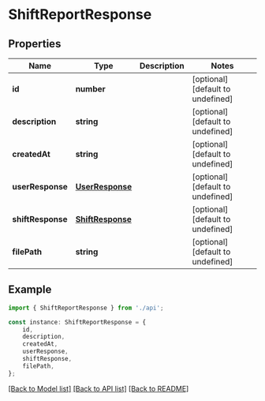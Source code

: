 # ShiftReportResponse


## Properties

Name | Type | Description | Notes
------------ | ------------- | ------------- | -------------
**id** | **number** |  | [optional] [default to undefined]
**description** | **string** |  | [optional] [default to undefined]
**createdAt** | **string** |  | [optional] [default to undefined]
**userResponse** | [**UserResponse**](UserResponse.md) |  | [optional] [default to undefined]
**shiftResponse** | [**ShiftResponse**](ShiftResponse.md) |  | [optional] [default to undefined]
**filePath** | **string** |  | [optional] [default to undefined]

## Example

```typescript
import { ShiftReportResponse } from './api';

const instance: ShiftReportResponse = {
    id,
    description,
    createdAt,
    userResponse,
    shiftResponse,
    filePath,
};
```

[[Back to Model list]](../README.md#documentation-for-models) [[Back to API list]](../README.md#documentation-for-api-endpoints) [[Back to README]](../README.md)
